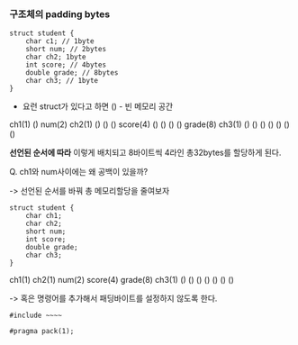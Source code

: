 ### 구조체의 padding bytes

```
struct student {
    char c1; // 1byte
    short num; // 2bytes
    char ch2; 1byte
    int score; // 4bytes
    double grade; // 8bytes
    char ch3; // 1byte
}

```

- 요런 struct가 있다고 하면 () - 빈 메모리 공간

ch1(1) () num(2) ch2(1) () () ()
score(4) () () () ()
grade(8)
ch3(1) () () () () () () ()

**선언된 순서에 따라**
이렇게 배치되고 8바이트씩 4라인 총32bytes를 할당하게 된다.

Q. ch1와 num사이에는 왜 공백이 있을까?

-> 선언된 순서를 바꿔 총 메모리할당을 줄여보자

```
struct student {
    char ch1;
    char ch2;
    short num;
    int score;
    double grade;
    char ch3;
}
```

ch1(1) ch2(1) num(2) score(4)
grade(8)
ch3(1) () () () () () () ()

-> 혹은 명령어를 추가해서 패딩바이트를 설정하지 않도록 한다.

```
#include ~~~~

#pragma pack(1);
```
